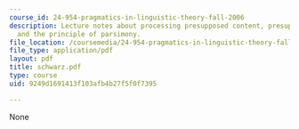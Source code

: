 ```yaml
---
course_id: 24-954-pragmatics-in-linguistic-theory-fall-2006
description: Lecture notes about processing presupposed content, presuppositions,
  and the principle of parsimony.
file_location: /coursemedia/24-954-pragmatics-in-linguistic-theory-fall-2006/9249d1691413f103afb4b27f5f0f7395_schwarz.pdf
file_type: application/pdf
layout: pdf
title: schwarz.pdf
type: course
uid: 9249d1691413f103afb4b27f5f0f7395

---
```

None
